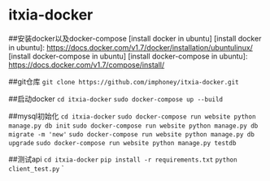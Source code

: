 # itxia-docker
##安装docker以及docker-compose
[install docker in ubuntu]
[install docker in ubuntu]: https://docs.docker.com/v1.7/docker/installation/ubuntulinux/
[install docker-compose in ubuntu]
[install docker-compose in ubuntu]: https://docs.docker.com/v1.7/compose/install/

##git仓库
`git clone https://github.com/imphoney/itxia-docker.git`

##启动docker
`cd itxia-docker`
`sudo docker-compose up --build`

##mysql初始化
`cd itxia-docker`
`sudo docker-compose run website python manage.py db init`
`sudo docker-compose run website python manage.py db migrate -m 'new'`
`sudo docker-compose run website python manage.py db upgrade`
`sudo docker-compose run website python manage.py testdb`

##测试api
`cd itxia-docker`
`pip install -r requirements.txt`
`python client_test.py`
`

